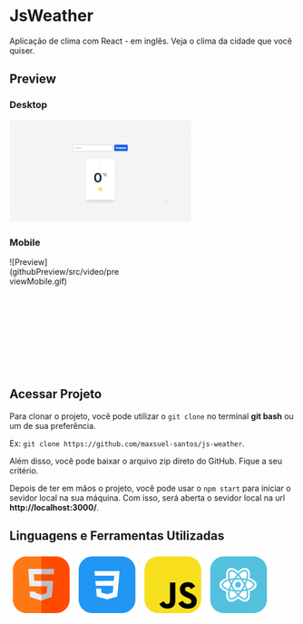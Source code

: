 # JsWeather
Aplicação de clima com React - em inglês. Veja o clima da cidade que você quiser. 

## Preview

### Desktop
![Preview](githubPreview/src/video/previewDesktop.gif)

### Mobile
<div style="height: 200px; width: 200px;">![Preview](githubPreview/src/video/previewMobile.gif)</div>

## Acessar Projeto
Para clonar o projeto, você pode utilizar o ```git clone``` no terminal **git bash** ou um de sua preferência.

Ex: ```git clone https://github.com/maxsuel-santos/js-weather```.

Além disso, você pode baixar o arquivo zip direto do GitHub. Fique a seu critério.

Depois de ter em mãos o projeto, você pode usar o ```npm start``` para iniciar o sevidor local na sua máquina. Com isso, será aberta o sevidor local na url **http://localhost:3000/**.

## Linguagens e Ferramentas Utilizadas
![icon](githubPreview/src/icons/html-icon.svg)
![icon](githubPreview/src/icons/css-icon.svg)
![icon](githubPreview/src/icons/javascript-icon.svg)
![icon](githubPreview/src/icons/react-icon.svg)
